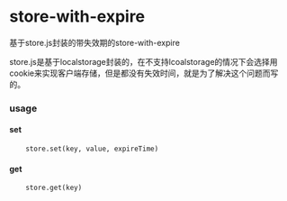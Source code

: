 # store-with-expire

基于store.js封装的带失效期的store-with-expire

store.js是基于localstorage封装的，在不支持lcoalstorage的情况下会选择用cookie来实现客户端存储，但是都没有失效时间，就是为了解决这个问题而写的。
### usage 

#### set
```
    store.set(key, value, expireTime)
```

#### get
```
    store.get(key)
```